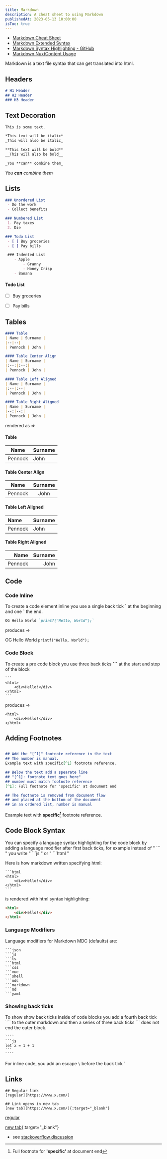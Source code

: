 ```yaml
---
title: Markdown
description: A cheat sheet to using Markdown
publishedAt: 2023-05-13 10:00:00
isToc: true
---
```


- [Markdown Cheat Sheet](https://markdownlivepreview.com/)
- [Markdown Extended Syntax](https://www.markdownguide.org/extended-syntax/)
- [Markdown Syntax Highlighting - GitHub](https://github.com/github-linguist/linguist/blob/master/lib/linguist/languages.yml)
- [Markdown NuxtContent Usage](https://content.nuxt.com/usage/markdown)

Markdown is a text file syntax that can get translated into html.

## Headers

```markdown
# H1 Header
## H2 Header
### H3 Header
```

## Text Decoration

```markdown
This is some text. 

*This text will be italic*  
_This will also be italic_

**This text will be bold**  
__This will also be bold__

_You **can** combine them_
```

_You **can** combine them_


## Lists

```markdown
### Unordered List
 - Do the work
 - Collect benefits

### Numbered List
 1. Pay taxes
 2. Die

### Todo List
 - [ ] Buy groceries
 - [ ] Pay bills

 ### Indented List
	- Apple
		- Granny
		- Honey Crisp
	- Banana
```

#### Todo List
 - [ ] Buy groceries
 - [ ] Pay bills


## Tables
```markdown
#### Table
| Name | Surname |
|--|--|
| Pennock | John |

#### Table Center Align
| Name | Surname |
|:--:|:--:|
| Pennock | John |

#### Table Left Aligned
| Name | Surname |
|:--|:--|
| Pennock | John |

#### Table Right Aligned
| Name | Surname |
|--:|--:|
| Pennock | John |
```

rendered as =>

#### Table
| Name | Surname |
|--|--|
| Pennock | John |

#### Table Center Align
| Name | Surname |
|:--:|:--:|
| Pennock | John |

#### Table Left Aligned
| Name | Surname |
|:--|:--|
| Pennock | John |

#### Table Right Aligned
| Name | Surname |
|--:|--:|
| Pennock | John |

## Code

### Code Inline
To create a code element inline you use a single back tick **\`** at the beginning and one **\`** the end.

```markdown
OG Hello World `printf("Hello, World");`
```

produces =>

OG Hello World `printf("Hello, World");`


### Code Block
To create a pre code block you use three back ticks **\`\`\`** at the start and stop of the block

````
```
<html>
	<div>Hello!</div>
</html>
```
````

produces =>

```
<html>
	<div>Hello!</div>
</html>
```

## Adding Footnotes

```md

## Add the "[^1]" footnote reference in the text
## The number is manual.
Example text with specific[^1] footnote reference.

## Below the text add a spearate line
## "[^1]: footnote text goes here"
## number must match footnote reference
[^1]: Full footnote for 'specific' at document end

## The footnote is removed from document flow
## and placed at the bottom of the document
## in an ordered list, number is manual

```
Example text with **specific[^1]** footnote reference.

[^1]: Full footnote for **'specific'** at document end

## Code Block Syntax
You can specify a language syntax highlighting for the code block by adding a language modifier after first back ticks, for example instead of " \`\`\` " you write " \`\`\`js " or " \`\`\`html " 

Here is how markdown written specifying html:
````
```html
<html>
	<div>Hello!</div>
</html>
```
````

is rendered with html syntax highlighting:
```html
<html>
	<div>Hello!</div>
</html>
```

### Language Modifiers
Language modifiers for Markdown MDC (defaults) are:
````
```json
```js
```ts
```html
```css
```vue
```shell
```mdc
```markdown
```md
```yaml
````

### Showing back ticks

To show show back ticks inside of code blocks you add a fourth back tick \`\`\`\` to the outer markdown and then a series of three back ticks \`\`\` does not end the outer block.


`````
````
```js
let x = 1 + 1
```
````
`````

For inline code, you add an escape `\` before the back tick \`

## Links

```
## Regular link
[regular](https://www.x.com/)

## Link opens in new tab
[new tab](https://www.x.com/){:target="_blank"}
```

[regular](https://www.x.com/)

[new tab](https://www.x.com/){:target="_blank"}

* see [stackoverflow discussion](https://stackoverflow.com/questions/4425198/can-i-create-links-with-target-blank-in-markdown)

